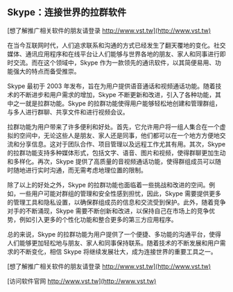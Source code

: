 ## **Skype：连接世界的拉群软件**

[想了解推广相关软件的朋友请登录 http://www.vst.tw](http://www.vst.tw)

在当今互联网时代，人们追求联系和沟通的方式已经发生了翻天覆地的变化。社交媒体、通讯应用程序和在线平台让人们能够与世界各地的朋友、家人和同事进行即时交流。而在这个领域中，Skype 作为一款领先的通讯软件，以其简便易用、功能强大的特点而备受推崇。

Skype 最初于 2003 年发布，旨在为用户提供语音通话和视频通话功能。随着技术的不断进步和用户需求的增加，Skype 不断更新和改进，引入了各种功能，其中之一就是拉群功能。Skype 的拉群功能使得用户能够轻松地创建和管理群组，与多人进行群聊、共享文件和进行视频会议。

拉群功能为用户带来了许多便利和好处。首先，它允许用户将一组人集合在一个虚拟的空间中，无论这些人是朋友、家人还是同事，他们都可以在一个地方方便地交流和分享信息。这对于团队合作、项目管理以及远程工作尤其有用。其次，Skype 的拉群功能支持多种媒体形式，包括文字、语音、图片和视频，使得群聊更加生动和多样化。再次，Skype 提供了高质量的音视频通话功能，使得群组成员可以随时随地进行实时沟通，而无需考虑地理位置的限制。

除了以上的好处之外，Skype 的拉群功能也面临着一些挑战和改进的空间。例如，一些用户可能对群组的管理和安全性感到担忧，因此，Skype 需要提供更多的管理工具和隐私设置，以确保群组成员的信息和交流受到保护。此外，随着竞争对手的不断涌现，Skype 需要不断创新和改进，以保持自己在市场上的竞争优势，例如引入更多的个性化功能和整合更多的第三方应用程序。

总的来说，Skype 的拉群功能为用户提供了一个便捷、多功能的沟通平台，使得人们能够更加轻松地与朋友、家人和同事保持联系。随着技术的不断发展和用户需求的不断变化，相信 Skype 将继续发展壮大，成为连接世界的重要工具之一。

[想了解推广相关软件的朋友请登录 http://www.vst.tw](http://www.vst.tw)


[访问软件官网 http://www.vst.tw](http://www.vst.tw)

